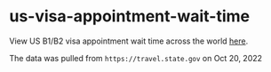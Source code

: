 # us-visa-appointment-wait-time

View US B1/B2 visa appointment wait time across the world [here](https://zij212.github.io/us-visa-appointment-wait-time/us_visitor_visa_appointment_waiting_time_map.html).

The data was pulled from `https://travel.state.gov` on Oct 20, 2022

